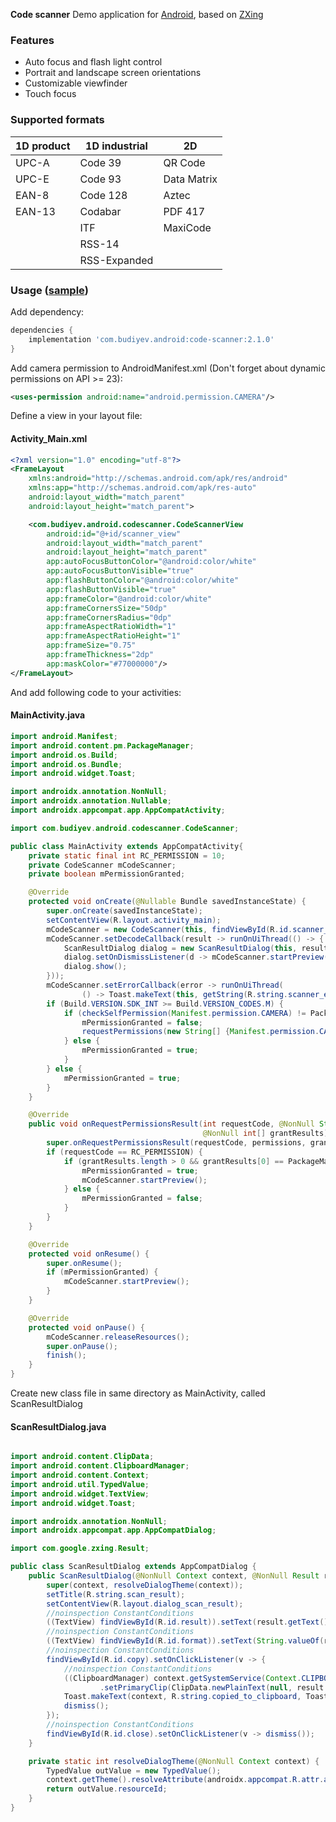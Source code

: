 
**Code scanner** Demo application for [Android](https://developer.android.com), based on [ZXing](https://github.com/zxing/zxing)

### Features
* Auto focus and flash light control
* Portrait and landscape screen orientations
* Customizable viewfinder
* Touch focus

### Supported formats
| 1D product | 1D industrial | 2D
| ---------- | ------------- | --------------
| UPC-A      | Code 39       | QR Code
| UPC-E      | Code 93       | Data Matrix
| EAN-8      | Code 128      | Aztec
| EAN-13     | Codabar       | PDF 417
|            | ITF           | MaxiCode
|            | RSS-14        |
|            | RSS-Expanded  |

### Usage ([sample](https://github.com/yuriy-budiyev/lib-demo-app))
Add dependency:
```gradle
dependencies {
    implementation 'com.budiyev.android:code-scanner:2.1.0'
}
```
Add camera permission to AndroidManifest.xml (Don't forget about dynamic permissions on API >= 23):
```xml
<uses-permission android:name="android.permission.CAMERA"/>
```
Define a view in your layout file:

#### Activity_Main.xml
```xml
<?xml version="1.0" encoding="utf-8"?>
<FrameLayout
    xmlns:android="http://schemas.android.com/apk/res/android"
    xmlns:app="http://schemas.android.com/apk/res-auto"
    android:layout_width="match_parent"
    android:layout_height="match_parent">

    <com.budiyev.android.codescanner.CodeScannerView
        android:id="@+id/scanner_view"
        android:layout_width="match_parent"
        android:layout_height="match_parent"
        app:autoFocusButtonColor="@android:color/white"
        app:autoFocusButtonVisible="true"
        app:flashButtonColor="@android:color/white"
        app:flashButtonVisible="true"
        app:frameColor="@android:color/white"
        app:frameCornersSize="50dp"
        app:frameCornersRadius="0dp"
        app:frameAspectRatioWidth="1"
        app:frameAspectRatioHeight="1"
        app:frameSize="0.75"
        app:frameThickness="2dp"
        app:maskColor="#77000000"/>
</FrameLayout>
```
And add following code to your activities:

#### MainActivity.java
```java
import android.Manifest;
import android.content.pm.PackageManager;
import android.os.Build;
import android.os.Bundle;
import android.widget.Toast;

import androidx.annotation.NonNull;
import androidx.annotation.Nullable;
import androidx.appcompat.app.AppCompatActivity;

import com.budiyev.android.codescanner.CodeScanner;

public class MainActivity extends AppCompatActivity{
    private static final int RC_PERMISSION = 10;
    private CodeScanner mCodeScanner;
    private boolean mPermissionGranted;

    @Override
    protected void onCreate(@Nullable Bundle savedInstanceState) {
        super.onCreate(savedInstanceState);
        setContentView(R.layout.activity_main);
        mCodeScanner = new CodeScanner(this, findViewById(R.id.scanner_view));
        mCodeScanner.setDecodeCallback(result -> runOnUiThread(() -> {
            ScanResultDialog dialog = new ScanResultDialog(this, result);
            dialog.setOnDismissListener(d -> mCodeScanner.startPreview());
            dialog.show();
        }));
        mCodeScanner.setErrorCallback(error -> runOnUiThread(
                () -> Toast.makeText(this, getString(R.string.scanner_error, error), Toast.LENGTH_LONG).show()));
        if (Build.VERSION.SDK_INT >= Build.VERSION_CODES.M) {
            if (checkSelfPermission(Manifest.permission.CAMERA) != PackageManager.PERMISSION_GRANTED) {
                mPermissionGranted = false;
                requestPermissions(new String[] {Manifest.permission.CAMERA}, RC_PERMISSION);
            } else {
                mPermissionGranted = true;
            }
        } else {
            mPermissionGranted = true;
        }
    }

    @Override
    public void onRequestPermissionsResult(int requestCode, @NonNull String[] permissions,
                                           @NonNull int[] grantResults) {
        super.onRequestPermissionsResult(requestCode, permissions, grantResults);
        if (requestCode == RC_PERMISSION) {
            if (grantResults.length > 0 && grantResults[0] == PackageManager.PERMISSION_GRANTED) {
                mPermissionGranted = true;
                mCodeScanner.startPreview();
            } else {
                mPermissionGranted = false;
            }
        }
    }

    @Override
    protected void onResume() {
        super.onResume();
        if (mPermissionGranted) {
            mCodeScanner.startPreview();
        }
    }

    @Override
    protected void onPause() {
        mCodeScanner.releaseResources();
        super.onPause();
        finish();
    }
}
```
Create new class file in same directory as MainActivity, called ScanResultDialog

#### ScanResultDialog.java
```java

import android.content.ClipData;
import android.content.ClipboardManager;
import android.content.Context;
import android.util.TypedValue;
import android.widget.TextView;
import android.widget.Toast;

import androidx.annotation.NonNull;
import androidx.appcompat.app.AppCompatDialog;

import com.google.zxing.Result;

public class ScanResultDialog extends AppCompatDialog {
    public ScanResultDialog(@NonNull Context context, @NonNull Result result) {
        super(context, resolveDialogTheme(context));
        setTitle(R.string.scan_result);
        setContentView(R.layout.dialog_scan_result);
        //noinspection ConstantConditions
        ((TextView) findViewById(R.id.result)).setText(result.getText());
        //noinspection ConstantConditions
        ((TextView) findViewById(R.id.format)).setText(String.valueOf(result.getBarcodeFormat()));
        //noinspection ConstantConditions
        findViewById(R.id.copy).setOnClickListener(v -> {
            //noinspection ConstantConditions
            ((ClipboardManager) context.getSystemService(Context.CLIPBOARD_SERVICE))
                    .setPrimaryClip(ClipData.newPlainText(null, result.getText()));
            Toast.makeText(context, R.string.copied_to_clipboard, Toast.LENGTH_LONG).show();
            dismiss();
        });
        //noinspection ConstantConditions
        findViewById(R.id.close).setOnClickListener(v -> dismiss());
    }

    private static int resolveDialogTheme(@NonNull Context context) {
        TypedValue outValue = new TypedValue();
        context.getTheme().resolveAttribute(androidx.appcompat.R.attr.alertDialogTheme, outValue, true);
        return outValue.resourceId;
    }
}
```
